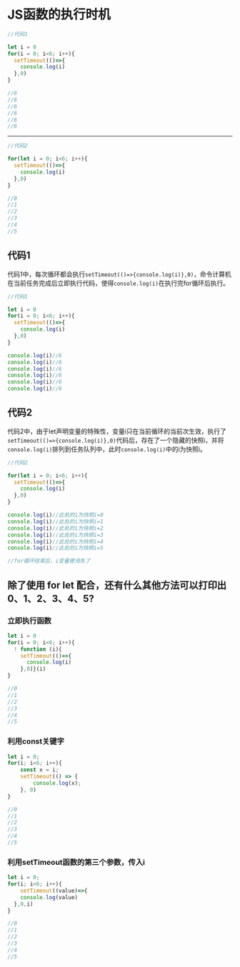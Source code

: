 # JS函数的执行时机


```JavaScript
//代码1

let i = 0
for(i = 0; i<6; i++){
  setTimeout(()=>{
    console.log(i)
  },0)
}

//6
//6
//6
//6
//6
//6
```

---

```JavaScript
//代码2

for(let i = 0; i<6; i++){
  setTimeout(()=>{
    console.log(i)
  },0)
}

//0
//1
//2
//3
//4
//5
```
## 代码1

代码1中，每次循环都会执行`setTimeout(()=>{console.log(i)},0)`，命令计算机在当前任务完成后立即执行代码，使得`console.log(i)`在执行完for循环后执行。

```JavaScript
//代码1

let i = 0
for(i = 0; i<6; i++){
  setTimeout(()=>{
    console.log(i)
  },0)
}

console.log(i)//6
console.log(i)//6
console.log(i)//6
console.log(i)//6
console.log(i)//6
console.log(i)//6
```
## 代码2

代码2中，由于let声明变量的特殊性，变量i只在当前循环的当前次生效，执行了`setTimeout(()=>{console.log(i)},0)`代码后，存在了一个隐藏的快照i，并将`console.log(i)`排列到任务队列中，此时`console.log(i)`中的i为快照i。

```JavaScript
//代码2

for(let i = 0; i<6; i++){
  setTimeout(()=>{
    console.log(i)
  },0)
}

console.log(i)//此处的i为快照i=0
console.log(i)//此处的i为快照i=1
console.log(i)//此处的i为快照i=2
console.log(i)//此处的i为快照i=3
console.log(i)//此处的i为快照i=4
console.log(i)//此处的i为快照i=5

//for循环结束后，i变量便消失了
```
## 除了使用 for let 配合，还有什么其他方法可以打印出 0、1、2、3、4、5?

### 立即执行函数

```JavaScript
let i = 0
for(i = 0; i<6; i++){
  ! function (i){
    setTimeout(()=>{
      console.log(i)
    },0)}(i)
}

//0
//1
//2
//3
//4
//5

```

### 利用const关键字
```JavaScript
let i = 0;
for(i; i<6; i++){
    const x = i;
    setTimeout(() => {
        console.log(x);
    }, 0)
}

//0
//1
//2
//3
//4
//5
```
### 利用setTimeout函数的第三个参数，传入i

```JavaScript
let i = 0;
for(i; i<6; i++){
    setTimeout((value)=>{
    console.log(value)
  },0,i)
}

//0
//1
//2
//3
//4
//5
```

